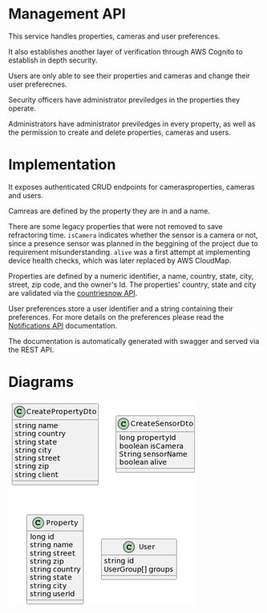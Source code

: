 # Management API

This service handles properties, cameras and user preferences.

It also establishes another layer of verification through AWS Cognito to establish in depth security.

Users are only able to see their properties and cameras and change their user preferecnes.

Security officers have administrator previledges in the properties they operate.

Administrators have administrator previledges in every property, as well as the permission to create and delete properties, cameras and users.

# Implementation

It exposes authenticated CRUD endpoints for camerasproperties, cameras and users.

Camreas are defined by the property they are in and a name. 

There are some legacy properties that were not removed to save refractoring time. `isCamera` indicates whether the sensor is a camera or not, since a presence sensor was planned in the beggining of the project due to requirement misunderstanding. `alive` was a first attempt at implementing device health checks, which was later replaced by AWS CloudMap. 

Properties are defined by a numeric identifier, a name, country, state, city, street, zip code, and the owner's Id.
The properties' country, state and city are validated via the [countriesnow API](https://countriesnow.space).

User preferences store a user identifier and a string containing their preferences.
For more details on the preferences please read the [Notifications API](#) documentation.

The documentation is automatically generated with swagger and served via the REST API.

# Diagrams

![Class diagrams](./management_classes.png)
